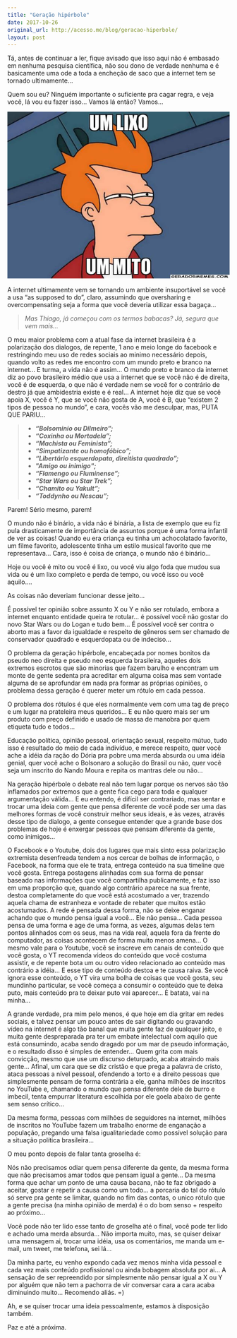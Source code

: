 ```yaml
---
title: "Geração hipérbole"
date: 2017-10-26
original_url: http://acesso.me/blog/geracao-hiperbole/
layout: post
---
```


Tá, antes de continuar a ler, fique avisado que isso aqui não é embasado em nenhuma pesquisa científica, não sou dono de verdade nenhuma e é basicamente uma ode a toda a encheção de saco que a internet tem se tornado ultimamente…

Quem sou eu? Ninguém importante o suficiente pra cagar regra, e veja você, lá vou eu fazer isso… Vamos lá então? Vamos…

[![](/assets/images/7ug1j2-1.jpg)](https://web.archive.org/web/20180223061556/http://acesso.me/blog/wp-content/uploads/2017/10/7ug1j2-1.jpg)

A internet ultimamente vem se tornando um ambiente insuportável se você a usa “as supposed to do”, claro, assumindo que oversharing e overcompensating seja a forma que você deveria utilizar essa bagaça…

> *Mas Thiago, já começou com os termos babacas? Já, segura que vem mais…*

O meu maior problema com a atual fase da internet brasileira é a polarização dos dialogos, de repente, 1 ano e meio longe do facebook e restringindo meu uso de redes sociais ao minimo necessário depois, quando volto as redes me encontro com um mundo preto e branco na internet… E turma, a vida não é assim… O mundo preto e branco da internet diz ao povo brasileiro médio que usa a internet que se você não é de direita, você é de esquerda, o que não é verdade nem se vocẽ for o contrário de destro já que ambidestria existe e é real… A internet hoje diz que se você apoia X, você é Y, que se vocẽ não gosta de A, vocẽ é B, que “existem 2 tipos de pessoa no mundo”, e cara, vocês vão me desculpar, mas, PUTA QUE PARIU…

> * ***“Bolsominio ou Dilmeiro”;***
> * ***“Coxinha ou Mortadela”;***
> * ***“Machista ou Feminista”;***
> * ***“Simpatizante ou homofóbico”;***
> * ***“Libertário esquerdopata, direitista quadrado”;***
> * ***"Amigo ou inimigo";***
> * ***“Flamengo ou Fluminense”;***
> * ***“Star Wars ou Star Trek”;***
> * ***“Chamito ou Yakult”;***
> * ***“Toddynho ou Nescau”;***

Parem! Sério mesmo, parem!

O mundo não é binário, a vida não é binária, a lista de exemplo que eu fiz pula drasticamente de importância de assuntos porque é uma forma infantil de ver as coisas! Quando eu era criança eu tinha um achocolatado favorito, um filme favorito, adolescente tinha um estilo musical favorito que me representava… Cara, isso é coisa de criança, o mundo não é binário…

Hoje ou você é mito ou você é lixo, ou você viu algo foda que mudou sua vida ou é um lixo completo e perda de tempo, ou você isso ou você aquilo….

As coisas não deveriam funcionar desse jeito…

É possível ter opinião sobre assunto X ou Y e não ser rotulado, embora a internet enquanto entidade queira te rotular… é possível você não gostar do novo Star Wars ou do Logan e tudo bem… É possível você ser contra o aborto mas a favor da igualdade e respeito de gêneros sem ser chamado de conservador quadrado e esquerdopata ou de indeciso…

O problema da geração hipérbole, encabeçada por nomes bonitos da pseudo neo direita e pseudo neo esquerda brasileira, aqueles dois extremos escrotos que são minorias que fazem barulho e encontram um monte de gente sedenta pra acreditar em alguma coisa mas sem vontade alguma de se aprofundar em nada pra formar as próprias opiniões, o problema dessa geração é querer meter um rótulo em cada pessoa.

O problema dos rótulos é que eles normalmente vem com uma tag de preço e um lugar na prateleira meus queridos… E eu não quero mais ser um produto com preço definido e usado de massa de manobra por quem etiqueta tudo e todos…

Educação política, opinião pessoal, orientação sexual, respeito mútuo, tudo isso é resultado do meio de cada indivíduo, e merece respeito, quer você ache a idéia da ração do Dória pra pobre uma merda absurda ou uma idéia genial, quer você ache o Bolsonaro a solução do Brasil ou não, quer você seja um inscrito do Nando Moura e repita os mantras dele ou não…

Na geração hipérbole o debate real não tem lugar porque os nervos são tão inflamados por extremos que a gente fica cego para toda e qualquer argumentação válida… E eu entendo, é difícil ser contrariado, mas sentar e trocar uma ideia com gente que pensa diferente de você pode ser uma das melhores formas de você construir melhor seus ideais, e às vezes, através desse tipo de dialogo, a gente consegue entender que a grande base dos problemas de hoje é enxergar pessoas que pensam diferente da gente, como inimigos…

O Facebook e o Youtube, dois dos lugares que mais sinto essa polarização extremista desenfreada tendem a nos cercar de bolhas de informação, o Facebook, na forma que ele te trata, entrega conteúdo na sua timeline que você gosta. Entrega postagens alinhadas com sua forma de pensar baseado nas informações que você compartilha publicamente, e faz isso em uma proporção que, quando algo contrário aparece na sua frente, destoa completamente do que você está acostumado a ver, trazendo aquela chama de estranheza e vontade de rebater que muitos estão acostumados. A rede é pensada dessa forma, não se deixe enganar achando que o mundo pensa igual a você… Ele não pensa… Cada pessoa pensa de uma forma e age de uma forma, as vezes, algumas delas tem pontos alinhados com os seus, mas na vida real, aquela fora da frente do computador, as coisas acontecem de forma muito menos amena… O mesmo vale para o Youtube, você se inscreve em canais de conteúdo que vocẽ gosta, o YT recomenda vídeos do conteúdo que vocẽ costuma assistir, e de repente bota um ou outro video relacionado ao conteúdo mas contrário a idéia… E esse tipo de conteúdo destoa e te causa raiva. Se você ignora esse conteúdo, o YT vira uma bolha de coisas que vocẽ gosta, seu mundinho particular, se você começa a consumir o conteúdo que te deixa puto, mais conteúdo pra te deixar puto vai aparecer… É batata, vai na minha…

A grande verdade, pra mim pelo menos, é que hoje em dia gritar em redes sociais, e talvez pensar um pouco antes de sair digitando ou gravando vídeo na internet é algo tão banal que muita gente faz de qualquer jeito, e muita gente despreparada pra ter um embate intelectual com aquilo que está consumindo, acaba sendo dragado por um mar de pseudo informação, e o resultado disso é simples de entender… Quem grita com mais convicção, mesmo que use um discurso deturpado, acaba atraindo mais gente… Afinal, um cara que se diz cristão e que prega a palavra de cristo, ataca pessoas a nível pessoal, ofendendo a torto e a direito pessoas que simplesmente pensam de forma contrária a ele, ganha milhões de inscritos no YouTube e, chamando o mundo que pensa diferente dele de burro e imbecil, tenta empurrar literatura escolhida por ele goela abaixo de gente sem senso crítico…

Da mesma forma, pessoas com milhões de seguidores na internet, milhões de inscritos no YouTube fazem um trabalho enorme de enganação a população, pregando uma falsa igualitariedade como possível solução para a situação política brasileira…

O meu ponto depois de falar tanta groselha é:

Nós não precisamos odiar quem pensa diferente da gente, da mesma forma que não precisamos amar todos que pensam igual a gente… Da mesma forma que achar um ponto de uma causa bacana, não te faz obrigado a aceitar, gostar e repetir a causa como um todo… a porcaria do tal do rótulo só serve pra gente se limitar, quando no fim das contas, o unico rótulo que a gente precisa (na minha opinião de merda) é o do bom senso + respeito ao próximo…

Você pode não ter lido esse tanto de groselha até o final, você pode ter lido e achado uma merda absurda… Não importa muito, mas, se quiser deixar uma mensagem ai, trocar uma idéia, usa os comentários, me manda um e-mail, um tweet, me telefona, sei lá…

Da minha parte, eu venho expondo cada vez menos minha vida pessoal e cada vez mais conteúdo profissional ou ainda bobagem absoluta por ai… A sensação de ser repreendido por simplesmente não pensar igual a X ou Y por alguém que não tem a pachorra de vir conversar cara a cara acaba diminuindo muito… Recomendo aliás. =)

Ah, e se quiser trocar uma ideia pessoalmente, estamos à disposição também.

Paz e até a próxima.